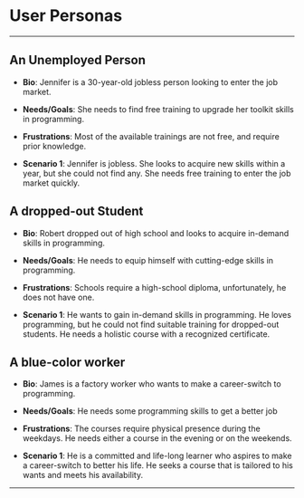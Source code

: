 # User Personas

<!-- some introduction -->

---

<!-- a persona -->

## An Unemployed Person

- **Bio**: Jennifer is a 30-year-old jobless person looking to enter the job
  market.

- **Needs/Goals**: She needs to find free training to upgrade her toolkit skills
  in programming.
- **Frustrations**: Most of the available trainings are not free, and require
  prior knowledge.
- **Scenario 1**: Jennifer is jobless. She looks to acquire new skills within a
  year, but she could not find any. She needs free training to enter the job
  market quickly.

## A dropped-out Student

- **Bio**: Robert dropped out of high school and looks to acquire in-demand
  skills in programming.

- **Needs/Goals**: He needs to equip himself with cutting-edge skills in
  programming.
- **Frustrations**: Schools require a high-school diploma, unfortunately, he
  does not have one.
- **Scenario 1**: He wants to gain in-demand skills in programming. He loves
  programming, but he could not find suitable training for dropped-out students.
  He needs a holistic course with a recognized certificate.

## A blue-color worker

- **Bio**: James is a factory worker who wants to make a career-switch to
  programming.

- **Needs/Goals**: He needs some programming skills to get a better job
- **Frustrations**: The courses require physical presence during the weekdays.
  He needs either a course in the evening or on the weekends.
- **Scenario 1**: He is a committed and life-long learner who aspires to make a
  career-switch to better his life. He seeks a course that is tailored to his
  wants and meets his availability.

---
